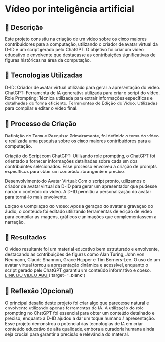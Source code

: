 # Vídeo por inteligência artificial

## 📒 Descrição
Este projeto consistiu na criação de um vídeo sobre os cinco maiores contribuidores para a computação, utilizando o criador de avatar virtual da D-ID e um script gerado pelo ChatGPT. O objetivo foi criar um vídeo educativo e envolvente que destacasse as contribuições significativas de figuras históricas na área da computação.

## 🤖 Tecnologias Utilizadas
D-ID: Criador de avatar virtual utilizado para gerar a apresentação do vídeo.
ChatGPT: Ferramenta de IA generativa utilizada para criar o script do vídeo.
Role Prompting: Técnica utilizada para extrair informações específicas e detalhadas de forma eficiente.
Ferramentas de Edição de Vídeo: Utilizadas para compilar e editar o vídeo final.

## 🧐 Processo de Criação
Definição do Tema e Pesquisa: Primeiramente, foi definido o tema do vídeo e realizada uma pesquisa sobre os cinco maiores contribuidores para a computação.

Criação do Script com ChatGPT: Utilizando role prompting, o ChatGPT foi orientado a fornecer informações detalhadas sobre cada um dos contribuintes selecionados. Esse processo envolveu a criação de prompts específicos para obter um conteúdo abrangente e preciso.

Desenvolvimento do Avatar Virtual: Com o script pronto, utilizamos o criador de avatar virtual da D-ID para gerar um apresentador que pudesse narrar o conteúdo do vídeo. A D-ID permitiu a personalização do avatar para torná-lo mais envolvente.

Edição e Compilação do Vídeo: Após a geração do avatar e gravação do áudio, o conteúdo foi editado utilizando ferramentas de edição de vídeo para compilar as imagens, gráficos e animações que complementassem a narração.

## 🚀 Resultados
O vídeo resultante foi um material educativo bem estruturado e envolvente, destacando as contribuições de figuras como Alan Turing, John von Neumann, Claude Shannon, Grace Hopper e Tim Berners-Lee. O uso de um avatar virtual tornou a apresentação dinâmica e acessível, enquanto o script gerado pelo ChatGPT garantiu um conteúdo informativo e coeso.
[LINK DO VIDEO AQUI](https://studio.d-id.com/share?id=52589d402c3083a60180043dff0ede69&utm_source=copy){:target="_blank"}

## 💭 Reflexão (Opcional)
O principal desafio deste projeto foi criar algo que parecesse natural e envolvente utilizando apenas ferramentas de IA. A utilização do role prompting no ChatGPT foi essencial para obter um conteúdo detalhado e preciso, enquanto a D-ID ajudou a dar um toque humano à apresentação. Esse projeto demonstrou o potencial das tecnologias de IA em criar conteúdo educativo de alta qualidade, embora a curadoria humana ainda seja crucial para garantir a precisão e relevância do material.
